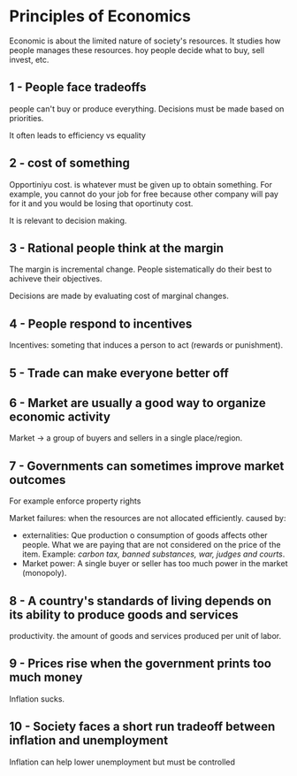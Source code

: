 # Principles of Economics

Economic is about the limited nature of society's resources. It studies how people manages these resources. hoy people decide what to buy, sell invest, etc.



## 1 - People face tradeoffs

 people can't buy or produce everything. Decisions must be made based on priorities.

It often leads to efficiency vs equality

   

## 2 - cost of something

Opportiniyu cost. is whatever must be given up to obtain something. For example, you cannot do your job for free because other company will pay for it and you would be losing that oportinuty cost.

It is relevant to decision making.

## 3 - Rational people think at the margin

The margin is incremental change. People sistematically do their best to achiveve their objectives.

Decisions are made by evaluating cost of marginal changes.

## 4 - People respond to incentives

Incentives: someting that induces a person to act (rewards or punishment).

## 5 - Trade can make everyone better off



## 6 - Market are usually a good way to organize economic activity

Market -> a group of buyers and sellers in a single place/region.

## 7 - Governments can sometimes improve market outcomes

For example enforce property rights

Market failures: when the resources are not allocated efficiently. caused by:

- externalities: Que production o consumption of goods affects other people. What we are paying that are not considered on the price of the item. Example: *carbon tax, banned substances, war, judges and courts*.
- Market power: A single buyer or seller has too much power in the market (monopoly).

## 8 - A country's standards of living depends on its ability to produce goods and services

productivity. the amount of goods and services produced per unit of labor.

## 9 - Prices rise when the government prints too much money

Inflation sucks.

## 10 - Society faces a short run tradeoff between inflation and unemployment

Inflation can help lower unemployment but must be controlled